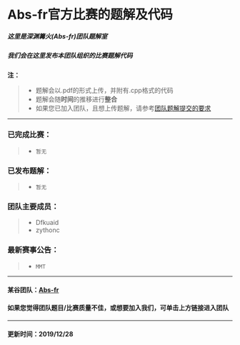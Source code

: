 # Abs-fr官方比赛的题解及代码

##### 这里是深渊篝火(Abs-fr)团队题解室

##### 我们会在这里发布本团队组织的比赛题解代码

**注：**

> - 题解会以.pdf的形式上传，并附有.cpp格式的代码
> - 题解会随**时间**的推移进行**整合**
> - 如果您已加入团队，且想上传题解，请参考[团队题解提交的要求]([https://github.com/Dfkuaid/Abs-fr/blob/master/%E5%9B%A2%E9%98%9F%E9%A2%98%E8%A7%A3%E6%8F%90%E4%BA%A4%E7%9A%84%E8%A6%81%E6%B1%82.md](https://github.com/Dfkuaid/Abs-fr/blob/master/团队题解提交的要求.md))

---

### 已完成比赛：

> - ```暂无```
### 已发布题解：

> - ```暂无```
### 团队主要成员：

> - Dfkuaid
> - zythonc
### 最新赛事公告：
> - ```MMT```

---
#### 某谷团队：[Abs-fr](https://www.luogu.com.cn/team/23474)

#### 如果您觉得团队题目/比赛质量不佳，或想要加入我们，可单击上方链接进入团队

---
#### 更新时间：2019/12/28